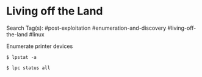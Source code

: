 # Living off the Land

Search Tag(s): #post-exploitation #enumeration-and-discovery #living-off-the-land #linux

Enumerate printer devices

```
$ lpstat -a

$ lpc status all
```